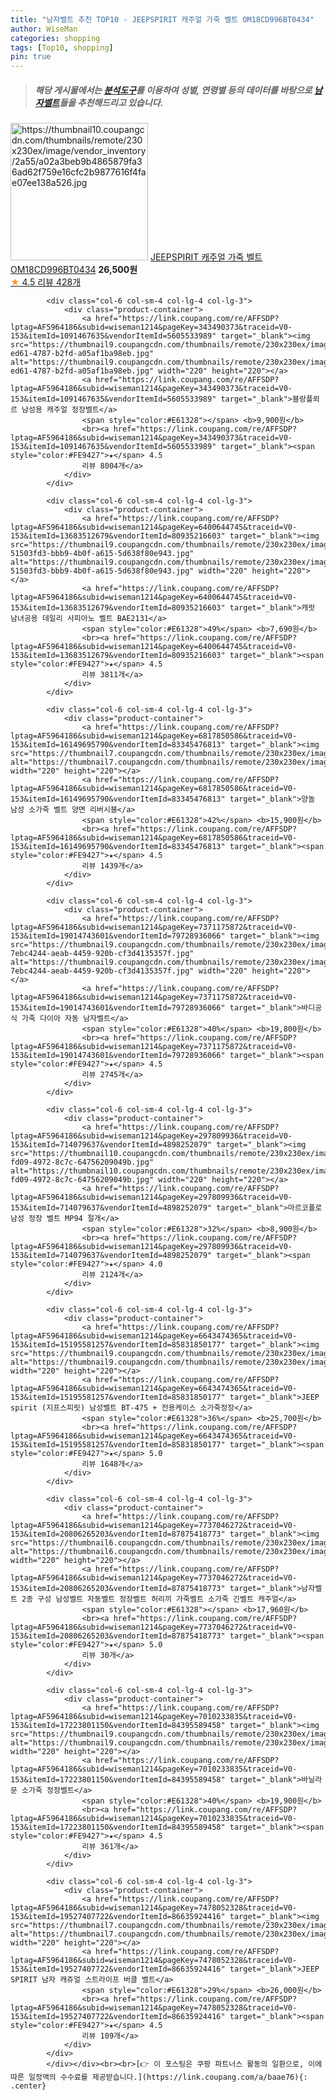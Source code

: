 ```yaml
---
title: "남자벨트 추천 TOP10 - JEEPSPIRIT 캐주얼 가죽 벨트 OM18CD996BT0434"
author: WiseMan
categories: shopping
tags: [Top10, shopping]
pin: true
---
```


> ##### 해당 게시물에서는 [**분석도구**](https://itemscout.io/)를 이용하여 **성별**, **연령별** 등의 데이터를 바탕으로 [**남자벨트**](https://link.coupang.com/a/baae76)들을 추천해드리고 있습니다.
<div class="container"><div class="row">
            <div class="col-6 col-sm-4 col-lg-4 col-lg-3">
                <div class="product-container">
                    <a href="https://link.coupang.com/re/AFFSDP?lptag=AF5964186&subid=wiseman1214&pageKey=7478498544&traceid=V0-153&itemId=19529230437&vendorItemId=86710149107" target="_blank"><img src="https://thumbnail10.coupangcdn.com/thumbnails/remote/230x230ex/image/vendor_inventory/2a55/a02a3beb9b4865879fa36ad62f759e16cfc2b9877616f4fae07ee138a526.jpg" alt="https://thumbnail10.coupangcdn.com/thumbnails/remote/230x230ex/image/vendor_inventory/2a55/a02a3beb9b4865879fa36ad62f759e16cfc2b9877616f4fae07ee138a526.jpg" width="220" height="220"></a>
                    <a href="https://link.coupang.com/re/AFFSDP?lptag=AF5964186&subid=wiseman1214&pageKey=7478498544&traceid=V0-153&itemId=19529230437&vendorItemId=86710149107" target="_blank">JEEPSPIRIT 캐주얼 가죽 벨트 OM18CD996BT0434</a>
                    <span style="color:#E61328"></span> <b>26,500원</b>
                    <br><a href="https://link.coupang.com/re/AFFSDP?lptag=AF5964186&subid=wiseman1214&pageKey=7478498544&traceid=V0-153&itemId=19529230437&vendorItemId=86710149107" target="_blank"><span style="color:#FE9427">★</span> 4.5
                    리뷰 428개</a>
                </div>
            </div>
            
            <div class="col-6 col-sm-4 col-lg-4 col-lg-3">
                <div class="product-container">
                    <a href="https://link.coupang.com/re/AFFSDP?lptag=AF5964186&subid=wiseman1214&pageKey=343490373&traceid=V0-153&itemId=1091467635&vendorItemId=5605533989" target="_blank"><img src="https://thumbnail9.coupangcdn.com/thumbnails/remote/230x230ex/image/retail/images/2019/11/21/12/8/87ebd5a0-ed61-4787-b2fd-a05af1ba98eb.jpg" alt="https://thumbnail9.coupangcdn.com/thumbnails/remote/230x230ex/image/retail/images/2019/11/21/12/8/87ebd5a0-ed61-4787-b2fd-a05af1ba98eb.jpg" width="220" height="220"></a>
                    <a href="https://link.coupang.com/re/AFFSDP?lptag=AF5964186&subid=wiseman1214&pageKey=343490373&traceid=V0-153&itemId=1091467635&vendorItemId=5605533989" target="_blank">블랑플뢰르 남성용 캐주얼 정장벨트</a>
                    <span style="color:#E61328"></span> <b>9,900원</b>
                    <br><a href="https://link.coupang.com/re/AFFSDP?lptag=AF5964186&subid=wiseman1214&pageKey=343490373&traceid=V0-153&itemId=1091467635&vendorItemId=5605533989" target="_blank"><span style="color:#FE9427">★</span> 4.5
                    리뷰 8004개</a>
                </div>
            </div>
            
            <div class="col-6 col-sm-4 col-lg-4 col-lg-3">
                <div class="product-container">
                    <a href="https://link.coupang.com/re/AFFSDP?lptag=AF5964186&subid=wiseman1214&pageKey=6400644745&traceid=V0-153&itemId=13683512679&vendorItemId=80935216603" target="_blank"><img src="https://thumbnail9.coupangcdn.com/thumbnails/remote/230x230ex/image/retail/images/4244218199245883-51503fd3-bbb9-4b0f-a615-5d638f80e943.jpg" alt="https://thumbnail9.coupangcdn.com/thumbnails/remote/230x230ex/image/retail/images/4244218199245883-51503fd3-bbb9-4b0f-a615-5d638f80e943.jpg" width="220" height="220"></a>
                    <a href="https://link.coupang.com/re/AFFSDP?lptag=AF5964186&subid=wiseman1214&pageKey=6400644745&traceid=V0-153&itemId=13683512679&vendorItemId=80935216603" target="_blank">캐럿 남녀공용 데일리 사피아노 벨트 BAE2131</a>
                    <span style="color:#E61328">49%</span> <b>7,690원</b>
                    <br><a href="https://link.coupang.com/re/AFFSDP?lptag=AF5964186&subid=wiseman1214&pageKey=6400644745&traceid=V0-153&itemId=13683512679&vendorItemId=80935216603" target="_blank"><span style="color:#FE9427">★</span> 4.5
                    리뷰 3811개</a>
                </div>
            </div>
            
            <div class="col-6 col-sm-4 col-lg-4 col-lg-3">
                <div class="product-container">
                    <a href="https://link.coupang.com/re/AFFSDP?lptag=AF5964186&subid=wiseman1214&pageKey=6817850586&traceid=V0-153&itemId=16149695790&vendorItemId=83345476813" target="_blank"><img src="https://thumbnail7.coupangcdn.com/thumbnails/remote/230x230ex/image/vendor_inventory/785a/6cfaaec90360648ab2accaf30353d417687b4dc99eda62b9e16688505a58.jpg" alt="https://thumbnail7.coupangcdn.com/thumbnails/remote/230x230ex/image/vendor_inventory/785a/6cfaaec90360648ab2accaf30353d417687b4dc99eda62b9e16688505a58.jpg" width="220" height="220"></a>
                    <a href="https://link.coupang.com/re/AFFSDP?lptag=AF5964186&subid=wiseman1214&pageKey=6817850586&traceid=V0-153&itemId=16149695790&vendorItemId=83345476813" target="_blank">양놀 남성 소가죽 벨트 양면 리버시블</a>
                    <span style="color:#E61328">42%</span> <b>15,900원</b>
                    <br><a href="https://link.coupang.com/re/AFFSDP?lptag=AF5964186&subid=wiseman1214&pageKey=6817850586&traceid=V0-153&itemId=16149695790&vendorItemId=83345476813" target="_blank"><span style="color:#FE9427">★</span> 4.5
                    리뷰 1439개</a>
                </div>
            </div>
            
            <div class="col-6 col-sm-4 col-lg-4 col-lg-3">
                <div class="product-container">
                    <a href="https://link.coupang.com/re/AFFSDP?lptag=AF5964186&subid=wiseman1214&pageKey=7371175872&traceid=V0-153&itemId=19014743601&vendorItemId=79728936066" target="_blank"><img src="https://thumbnail9.coupangcdn.com/thumbnails/remote/230x230ex/image/retail/images/8230846029118950-7ebc4244-aeab-4459-920b-cf3d4135357f.jpg" alt="https://thumbnail9.coupangcdn.com/thumbnails/remote/230x230ex/image/retail/images/8230846029118950-7ebc4244-aeab-4459-920b-cf3d4135357f.jpg" width="220" height="220"></a>
                    <a href="https://link.coupang.com/re/AFFSDP?lptag=AF5964186&subid=wiseman1214&pageKey=7371175872&traceid=V0-153&itemId=19014743601&vendorItemId=79728936066" target="_blank">바디공식 가죽 다이아 자동 남자벨트</a>
                    <span style="color:#E61328">40%</span> <b>19,800원</b>
                    <br><a href="https://link.coupang.com/re/AFFSDP?lptag=AF5964186&subid=wiseman1214&pageKey=7371175872&traceid=V0-153&itemId=19014743601&vendorItemId=79728936066" target="_blank"><span style="color:#FE9427">★</span> 4.5
                    리뷰 2745개</a>
                </div>
            </div>
            
            <div class="col-6 col-sm-4 col-lg-4 col-lg-3">
                <div class="product-container">
                    <a href="https://link.coupang.com/re/AFFSDP?lptag=AF5964186&subid=wiseman1214&pageKey=297809936&traceid=V0-153&itemId=714079637&vendorItemId=4898252079" target="_blank"><img src="https://thumbnail10.coupangcdn.com/thumbnails/remote/230x230ex/image/retail/images/2019/06/05/15/3/ddcadd4e-fd09-4972-8c7c-64756209049b.jpg" alt="https://thumbnail10.coupangcdn.com/thumbnails/remote/230x230ex/image/retail/images/2019/06/05/15/3/ddcadd4e-fd09-4972-8c7c-64756209049b.jpg" width="220" height="220"></a>
                    <a href="https://link.coupang.com/re/AFFSDP?lptag=AF5964186&subid=wiseman1214&pageKey=297809936&traceid=V0-153&itemId=714079637&vendorItemId=4898252079" target="_blank">마르코폴로 남성 정장 벨트 MP94 절개</a>
                    <span style="color:#E61328">32%</span> <b>8,900원</b>
                    <br><a href="https://link.coupang.com/re/AFFSDP?lptag=AF5964186&subid=wiseman1214&pageKey=297809936&traceid=V0-153&itemId=714079637&vendorItemId=4898252079" target="_blank"><span style="color:#FE9427">★</span> 4.0
                    리뷰 2124개</a>
                </div>
            </div>
            
            <div class="col-6 col-sm-4 col-lg-4 col-lg-3">
                <div class="product-container">
                    <a href="https://link.coupang.com/re/AFFSDP?lptag=AF5964186&subid=wiseman1214&pageKey=6643474365&traceid=V0-153&itemId=15195581257&vendorItemId=85831850177" target="_blank"><img src="https://thumbnail9.coupangcdn.com/thumbnails/remote/230x230ex/image/vendor_inventory/55d0/5e45902b03812086f641f075b8544071a7eef0b8790c7de514314d2323cb.jpg" alt="https://thumbnail9.coupangcdn.com/thumbnails/remote/230x230ex/image/vendor_inventory/55d0/5e45902b03812086f641f075b8544071a7eef0b8790c7de514314d2323cb.jpg" width="220" height="220"></a>
                    <a href="https://link.coupang.com/re/AFFSDP?lptag=AF5964186&subid=wiseman1214&pageKey=6643474365&traceid=V0-153&itemId=15195581257&vendorItemId=85831850177" target="_blank">JEEP spirit (지프스피릿) 남성벨트 BT-475 + 전용케이스 소가죽정장</a>
                    <span style="color:#E61328">36%</span> <b>25,700원</b>
                    <br><a href="https://link.coupang.com/re/AFFSDP?lptag=AF5964186&subid=wiseman1214&pageKey=6643474365&traceid=V0-153&itemId=15195581257&vendorItemId=85831850177" target="_blank"><span style="color:#FE9427">★</span> 5.0
                    리뷰 1648개</a>
                </div>
            </div>
            
            <div class="col-6 col-sm-4 col-lg-4 col-lg-3">
                <div class="product-container">
                    <a href="https://link.coupang.com/re/AFFSDP?lptag=AF5964186&subid=wiseman1214&pageKey=7737046272&traceid=V0-153&itemId=20806265203&vendorItemId=87875418773" target="_blank"><img src="https://thumbnail6.coupangcdn.com/thumbnails/remote/230x230ex/image/vendor_inventory/f79e/8541b25acf860d04cf21f402f25e161666724a4172b15061c6b47c2371f9.jpg" alt="https://thumbnail6.coupangcdn.com/thumbnails/remote/230x230ex/image/vendor_inventory/f79e/8541b25acf860d04cf21f402f25e161666724a4172b15061c6b47c2371f9.jpg" width="220" height="220"></a>
                    <a href="https://link.coupang.com/re/AFFSDP?lptag=AF5964186&subid=wiseman1214&pageKey=7737046272&traceid=V0-153&itemId=20806265203&vendorItemId=87875418773" target="_blank">남자벨트 2종 구성 남성벨트 자동벨트 정장벨트 허리끼 가죽벨트 소가죽 긴벨트 캐주얼</a>
                    <span style="color:#E61328"></span> <b>17,960원</b>
                    <br><a href="https://link.coupang.com/re/AFFSDP?lptag=AF5964186&subid=wiseman1214&pageKey=7737046272&traceid=V0-153&itemId=20806265203&vendorItemId=87875418773" target="_blank"><span style="color:#FE9427">★</span> 5.0
                    리뷰 30개</a>
                </div>
            </div>
            
            <div class="col-6 col-sm-4 col-lg-4 col-lg-3">
                <div class="product-container">
                    <a href="https://link.coupang.com/re/AFFSDP?lptag=AF5964186&subid=wiseman1214&pageKey=7010233835&traceid=V0-153&itemId=17223801150&vendorItemId=84395589458" target="_blank"><img src="https://thumbnail9.coupangcdn.com/thumbnails/remote/230x230ex/image/vendor_inventory/7f6c/5ae50ce141d6bdca41000147941bf213af4b86a52e5793c0e49a20cfa40f.jpg" alt="https://thumbnail9.coupangcdn.com/thumbnails/remote/230x230ex/image/vendor_inventory/7f6c/5ae50ce141d6bdca41000147941bf213af4b86a52e5793c0e49a20cfa40f.jpg" width="220" height="220"></a>
                    <a href="https://link.coupang.com/re/AFFSDP?lptag=AF5964186&subid=wiseman1214&pageKey=7010233835&traceid=V0-153&itemId=17223801150&vendorItemId=84395589458" target="_blank">바닐라문 소가죽 정장벨트</a>
                    <span style="color:#E61328">40%</span> <b>19,900원</b>
                    <br><a href="https://link.coupang.com/re/AFFSDP?lptag=AF5964186&subid=wiseman1214&pageKey=7010233835&traceid=V0-153&itemId=17223801150&vendorItemId=84395589458" target="_blank"><span style="color:#FE9427">★</span> 4.5
                    리뷰 361개</a>
                </div>
            </div>
            
            <div class="col-6 col-sm-4 col-lg-4 col-lg-3">
                <div class="product-container">
                    <a href="https://link.coupang.com/re/AFFSDP?lptag=AF5964186&subid=wiseman1214&pageKey=7478052328&traceid=V0-153&itemId=19527407722&vendorItemId=86635924416" target="_blank"><img src="https://thumbnail7.coupangcdn.com/thumbnails/remote/230x230ex/image/vendor_inventory/7d00/5d603603000ffbfd2dbfa0e04a083612c32c5eedfb4a21b8573d42919aaf.jpg" alt="https://thumbnail7.coupangcdn.com/thumbnails/remote/230x230ex/image/vendor_inventory/7d00/5d603603000ffbfd2dbfa0e04a083612c32c5eedfb4a21b8573d42919aaf.jpg" width="220" height="220"></a>
                    <a href="https://link.coupang.com/re/AFFSDP?lptag=AF5964186&subid=wiseman1214&pageKey=7478052328&traceid=V0-153&itemId=19527407722&vendorItemId=86635924416" target="_blank">JEEP SPIRIT 남자 캐쥬얼 스트라이프 버클 벨트</a>
                    <span style="color:#E61328">29%</span> <b>26,000원</b>
                    <br><a href="https://link.coupang.com/re/AFFSDP?lptag=AF5964186&subid=wiseman1214&pageKey=7478052328&traceid=V0-153&itemId=19527407722&vendorItemId=86635924416" target="_blank"><span style="color:#FE9427">★</span> 4.5
                    리뷰 109개</a>
                </div>
            </div>
            </div></div><br><br>[👉 이 포스팅은 쿠팡 파트너스 활동의 일환으로, 이에 따른 일정액의 수수료를 제공받습니다.](https://link.coupang.com/a/baae76){: .center}